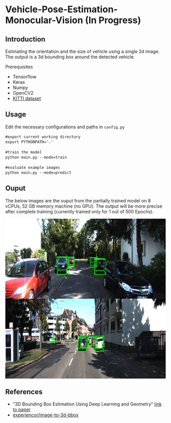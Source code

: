 # Vehicle-Pose-Estimation-Monocular-Vision (In Progress)

## Introduction

  Estimating the orientation and the size of vehicle using a single 2d image. The output is a 3d bounding box around the detected vehicle.
    
Prerequisites
  + Tensorflow
  + Keras
  + Numpy
  + OpenCV2
  + [KITTI dataset](http://www.cvlibs.net/datasets/kitti/eval_object.php?obj_benchmark=3d)
 
## Usage

Edit the necessary configurations and paths in `config.py`

```
#export current working directory
export PYTHONPATH='.'

#train the model
python main.py --mode=train

#evaluate example images
python main.py --mode=predict
```

## Ouput

The below images are the ouput from the partially trained model on 8 vCPUs, 52 GB memory machine (no GPU). The output will be more precise after complete training (currently trained only for 1 out of 500 Epochs).

   <img src="./example_data/output_predi/001012.png" width = "700" height = "250" align=center />

   <img src="./example_data/output_predi/001016.png" width = "700" height = "250" align=center />

## References

+ "3D Bounding Box Estimation Using Deep Learning and Geometry" [link to paper](https://arxiv.org/abs/1612.00496)
+ [experiencor/image-to-3d-bbox](https://github.com/experiencor/image-to-3d-bbox)
